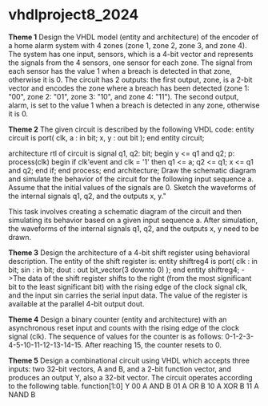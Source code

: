 # vhdlproject8_2024
**Theme 1**
Design the VHDL model (entity and architecture) of the encoder of a home alarm system with 4 zones (zone 1, zone 2, zone 3, and zone 4). The system has one input, sensors, which is a 4-bit vector and represents the signals from the 4 sensors, one sensor for each zone. The signal from each sensor has the value 1 when a breach is detected in that zone, otherwise it is 0. The circuit has 2 outputs: the first output, zone, is a 2-bit vector and encodes the zone where a breach has been detected (zone 1: "00", zone 2: "01", zone 3: "10", and zone 4: "11"). The second output, alarm, is set to the value 1 when a breach is detected in any zone, otherwise it is 0.

**Theme 2**
The given circuit is described by the following VHDL code:
entity circuit is
    port(
        clk, a : in bit;
        x, y : out bit
    );
end entity circuit;

architecture rtl of circuit is
    signal q1, q2: bit;
begin
    y <= q1 and q2; 
    p: process(clk)
    begin
        if clk'event and clk = '1' then
            q1 <= a;
            q2 <= q1;
            x <= q1 and q2;
        end if;
    end process;
end architecture;
Draw the schematic diagram and simulate the behavior of the circuit for the following input sequence a. Assume that the initial values of the signals are 0.
Sketch the waveforms of the internal signals q1, q2, and the outputs x, y."

This task involves creating a schematic diagram of the circuit and then simulating its behavior based on a given input sequence a. After simulation, the waveforms of the internal signals q1, q2, and the outputs x, y need to be drawn.

**Theme 3**
Design the architecture of a 4-bit shift register using behavioral description. The entity of the shift register is:
entity shiftreg4 is
    port(
        clk : in bit;
        sin : in bit;
        dout : out bit_vector(3 downto 0)
    );
end entity shiftreg4;
->The data of the shift register shifts to the right (from the most significant bit to the least significant bit) with the rising edge of the clock signal clk, and the input sin carries the serial input data. The value of the register is available at the parallel 4-bit output dout.

**Theme 4**
Design a binary counter (entity and architecture) with an asynchronous reset input and counts with the rising edge of the clock signal (clk). The sequence of values for the counter is as follows: 0-1-2-3-4-5-10-11-12-13-14-15. After reaching 15, the counter resets to 0.

**Theme 5**
Design a combinational circuit using VHDL which accepts three inputs: two 32-bit vectors, A and B, and a 2-bit function vector, and produces an output Y, also a 32-bit vector. The circuit operates according to the following table.
function[1:0]   	Y
00	           A AND B
01           	 A OR B
10	           A XOR B
11	           A NAND B
